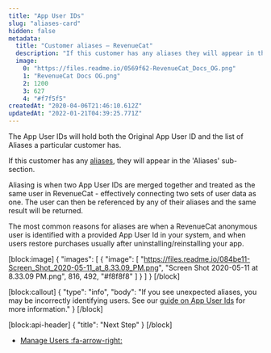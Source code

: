 ```yaml
---
title: "App User IDs"
slug: "aliases-card"
hidden: false
metadata: 
  title: "Customer aliases – RevenueCat"
  description: "If this customer has any aliases they will appear in the 'Aliases' card. Aliasing is when two App User Ids are merged together and treated as the same user in RevenueCat - effectively connecting two sets of user data as one."
  image: 
    0: "https://files.readme.io/0569f62-RevenueCat_Docs_OG.png"
    1: "RevenueCat Docs OG.png"
    2: 1200
    3: 627
    4: "#f7f5f5"
createdAt: "2020-04-06T21:46:10.612Z"
updatedAt: "2022-01-21T04:39:25.771Z"
---
```

The App User IDs will hold both the Original App User ID and the list of Aliases a particular customer has.

If this customer has any [aliases](doc:user-ids#aliasing), they will appear in the 'Aliases' sub-section.

Aliasing is when two App User IDs are merged together and treated as the same user in RevenueCat - effectively connecting two sets of user data as one. The user can then be referenced by any of their aliases and the same result will be returned.

The most common reasons for aliases are when a RevenueCat anonymous user is identified with a provided App User Id in your system, and when users restore purchases usually after uninstalling/reinstalling your app.

[block:image]
{
  "images": [
    {
      "image": [
        "https://files.readme.io/084be11-Screen_Shot_2020-05-11_at_8.33.09_PM.png",
        "Screen Shot 2020-05-11 at 8.33.09 PM.png",
        816,
        492,
        "#f8f8f8"
      ]
    }
  ]
}
[/block]

[block:callout]
{
  "type": "info",
  "body": "If you see unexpected aliases, you may be incorrectly identifying users. See our [guide on App User Ids](doc:user-ids) for more information."
}
[/block]

[block:api-header]
{
  "title": "Next Step"
}
[/block]
* [Manage Users :fa-arrow-right:](doc:manage-users)